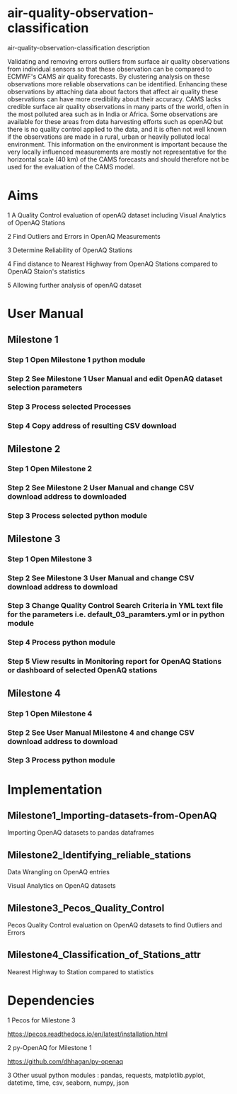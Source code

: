 # air-quality-observation-classification
  
air-quality-observation-classification description 

Validating and removing errors outliers from surface air quality observations from individual sensors so that these observation can be compared to ECMWF's CAMS air quality forecasts. By clustering analysis on these observations more reliable observations can be identified. Enhancing these observations by attaching data about factors that affect air quality these observations can have more credibility about their accuracy. CAMS lacks credible surface air quality observations in many parts of the world, often in the most polluted area such as in India or Africa. Some observations are available for these areas from data harvesting efforts such as openAQ but there is no quality control applied to the data, and it is often not well known if the observations are made in a rural, urban or heavily polluted local environment. This information on the environment is important because the very locally influenced measurements are mostly not representative for the horizontal scale (40 km) of the CAMS forecasts and should therefore not be used for the evaluation of the CAMS model.

# Aims 

1 A Quality Control evaluation of openAQ dataset including Visual Analytics of OpenAQ Stations 

2 Find Outliers and Errors in OpenAQ Measurements 

3 Determine Reliability of OpenAQ Stations 

4 Find distance to Nearest Highway from OpenAQ Stations compared to OpenAQ Staion's statistics

5 Allowing further analysis of openAQ dataset

# User Manual 

## Milestone 1

### Step 1 Open Milestone 1 python module

### Step 2 See Milestone 1 User Manual and edit OpenAQ dataset selection parameters 

### Step 3 Process selected Processes 

### Step 4 Copy address of resulting CSV download

## Milestone 2

### Step 1 Open Milestone 2 

### Step 2 See Milestone 2 User Manual and change CSV download address to downloaded

### Step 3 Process selected python module

## Milestone 3

### Step 1 Open Milestone 3

### Step 2 See Milestone 3 User Manual and change CSV download address to download

### Step 3 Change Quality Control Search Criteria in YML text file for the parameters i.e. default_03_paramters.yml or in python module

### Step 4 Process python module

### Step 5 View results in Monitoring report for OpenAQ Stations or dashboard of selected OpenAQ stations

## Milestone 4

### Step 1 Open Milestone 4

### Step 2 See User Manual Milestone 4 and change CSV download address to download

### Step 3 Process python module

# Implementation 

## Milestone1_Importing-datasets-from-OpenAQ

Importing OpenAQ datasets to pandas dataframes

## Milestone2_Identifying_reliable_stations

Data Wrangling on OpenAQ entries 

Visual Analytics on OpenAQ datasets

## Milestone3_Pecos_Quality_Control

Pecos Quality Control evaluation on OpenAQ datasets to find Outliers and Errors

## Milestone4_Classification_of_Stations_attr

Nearest Highway to Station compared to statistics


# Dependencies

1 Pecos for Milestone 3

https://pecos.readthedocs.io/en/latest/installation.html

2 py-OpenAQ for Milestone 1

https://github.com/dhhagan/py-openaq

3 Other usual python modules : pandas, requests,  matplotlib.pyplot, datetime, time, csv, seaborn, numpy, json

